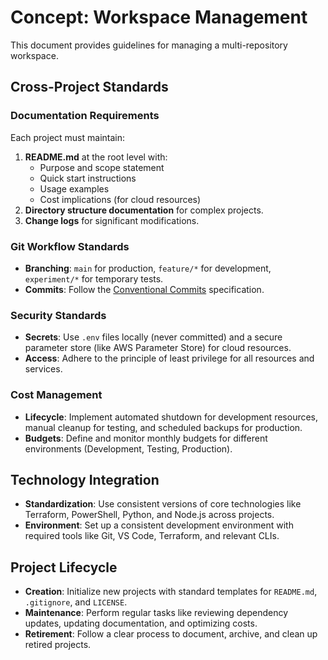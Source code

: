 # Concept: Workspace Management

This document provides guidelines for managing a multi-repository workspace.

## Cross-Project Standards

### Documentation Requirements

Each project must maintain:

1. **README.md** at the root level with:
    - Purpose and scope statement
    - Quick start instructions
    - Usage examples
    - Cost implications (for cloud resources)
2. **Directory structure documentation** for complex projects.
3. **Change logs** for significant modifications.

### Git Workflow Standards

- **Branching**: `main` for production, `feature/*` for development, `experiment/*` for temporary tests.
- **Commits**: Follow the [Conventional Commits](https://www.conventionalcommits.org/en/v1.0.0/) specification.

### Security Standards

- **Secrets**: Use `.env` files locally (never committed) and a secure parameter store (like AWS Parameter Store) for cloud resources.
- **Access**: Adhere to the principle of least privilege for all resources and services.

### Cost Management

- **Lifecycle**: Implement automated shutdown for development resources, manual cleanup for testing, and scheduled backups for production.
- **Budgets**: Define and monitor monthly budgets for different environments (Development, Testing, Production).

## Technology Integration

- **Standardization**: Use consistent versions of core technologies like Terraform, PowerShell, Python, and Node.js across projects.
- **Environment**: Set up a consistent development environment with required tools like Git, VS Code, Terraform, and relevant CLIs.

## Project Lifecycle

- **Creation**: Initialize new projects with standard templates for `README.md`, `.gitignore`, and `LICENSE`.
- **Maintenance**: Perform regular tasks like reviewing dependency updates, updating documentation, and optimizing costs.
- **Retirement**: Follow a clear process to document, archive, and clean up retired projects.
